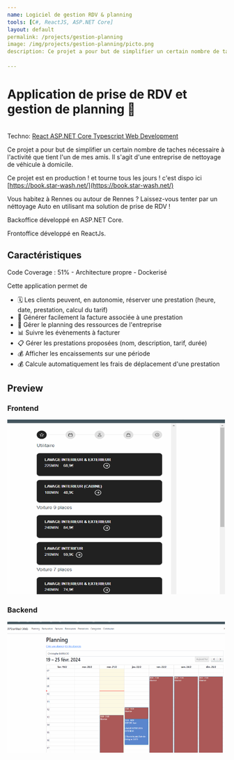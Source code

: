 ```yaml
---
name: Logiciel de gestion RDV & planning
tools: [C#, ReactJS, ASP.NET Core]
layout: default
permalink: /projects/gestion-planning
image: /img/projects/gestion-planning/picto.png
description: Ce projet a pour but de simplifier un certain nombre de taches nécessaire à l'activité que tient l'un de mes amis. Il s'agit d'une entreprise de nettoyage de véhicule à domicile.

---
```


# Application de prise de RDV et gestion de planning 📆
<p class="post-metadata text-muted">
 <br>Techno: 
<a class="text-decoration-none no-underline" href="/portfolYOU/projects/tags#react">
    <span class="tag badge badge-pill text-primary border border-primary">React</span>
</a>

<a class="text-decoration-none no-underline" href="/portfolYOU/projects/tags#react">
    <span class="tag badge badge-pill text-primary border border-primary">ASP.NET Core</span>
</a>
<a class="text-decoration-none no-underline" href="/portfolYOU/projects/tags#javascript">
    <span class="tag badge badge-pill text-primary border border-primary">Typescript</span>
</a>

<a class="text-decoration-none no-underline" href="/portfolYOU/projects/tags#web-development">
    <span class="tag badge badge-pill text-primary border border-primary">Web Development</span>
</a>
</p>
Ce projet a pour but de simplifier un certain nombre de taches nécessaire à l'activité que tient l'un de mes amis. Il s'agit d'une entreprise de nettoyage de véhicule à domicile.

Ce projet est en production ! et tourne tous les jours ! c'est dispo ici [https://book.star-wash.net/](https://book.star-wash.net/)

Vous habitez à Rennes ou autour de Rennes ? Laissez-vous tenter par un néttoyage Auto en utilisant ma solution de prise de RDV !

Backoffice développé en ASP.NET Core.

Frontoffice développé en ReactJs.

 
## Caractéristiques
Code Coverage : 51%  - Architecture propre - Dockerisé

Cette application permet de
- 🗓️ Les clients peuvent, en autonomie, réserver une prestation (heure, date, prestation, calcul du tarif)
- 🧾 Générer facilement la facture associée à une prestation
- 📆 Gérer le planning des ressources de l'entreprise
- 📊 Suivre les évènements à facturer
- 📋 Gérer les prestations proposées (nom, description, tarif, durée)
- 💰 Afficher les encaissements sur une période
- 💰 Calcule automatiquement les frais de déplacement d'une prestation



## Preview
### Frontend
<img src="/img/projects/gestion-planning/frontend.gif" style="height:400px;width:100%;max-width:500px" />

### Backend
<img src="/img/projects/gestion-planning/backend.gif" style="height:300px;width:100%;max-width:500px" />




